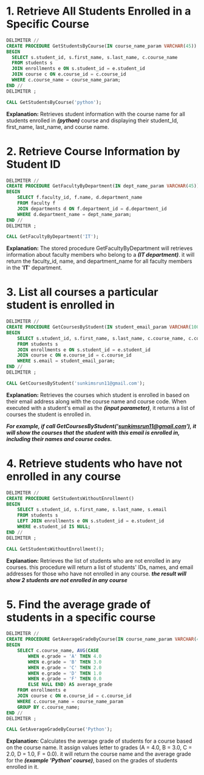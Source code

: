 # 1. Retrieve All Students Enrolled in a Specific Course
```sql
DELIMITER //
CREATE PROCEDURE GetStudentsByCourse(IN course_name_param VARCHAR(45))
BEGIN
  SELECT s.student_id, s.first_name, s.last_name, c.course_name
  FROM students s
  JOIN enrollments e ON s.student_id = e.student_id
  JOIN course c ON e.course_id = c.course_id
  WHERE c.course_name = course_name_param;
END //
DELIMITER ;

CALL GetStudentsByCourse('python');
```

**Explanation:** Retrieves student information with the course name for all students enrolled in ***(python)*** course and displaying their student_Id, first_name, last_name, and course name.

# 2. Retrieve Course Information by Student ID
```sql
DELIMITER //
CREATE PROCEDURE GetFacultyByDepartment(IN dept_name_param VARCHAR(45))
BEGIN
    SELECT f.faculty_id, f.name, d.department_name
    FROM faculty f
    JOIN departments d ON f.department_id = d.department_id
    WHERE d.department_name = dept_name_param;
END //
DELIMITER ;

CALL GetFacultyByDepartment('IT');
```

**Explanation:** The stored procedure GetFacultyByDepartment will retrieves information about faculty members who belong to a ***(IT department)***. it will return the faculty_id, name, and department_name for all faculty members in the '**IT**' department.

# 3. List all courses a particular student is enrolled in
```sql
DELIMITER //
CREATE PROCEDURE GetCoursesByStudent(IN student_email_param VARCHAR(100))
BEGIN
    SELECT s.student_id, s.first_name, s.last_name, c.course_name, c.course_code
    FROM students s
    JOIN enrollments e ON s.student_id = e.student_id
    JOIN course c ON e.course_id = c.course_id
    WHERE s.email = student_email_param;
END //
DELIMITER ;

CALL GetCoursesByStudent('sunkimsrun11@gmail.com');
```

**Explanation:** Retrieves the courses which student is enrolled in based on their email address along with the course name and course code. When executed with a student's email as the ***(input parameter)***, it returns a list of courses the student is enrolled in. 

***For example, if call GetCoursesByStudent('sunkimsrun11@gmail.com'), it will show the courses that the student with this email is enrolled in, including their names and course codes.***


# 4. Retrieve students who have not enrolled in any course
```sql
DELIMITER //
CREATE PROCEDURE GetStudentsWithoutEnrollment()
BEGIN
    SELECT s.student_id, s.first_name, s.last_name, s.email
    FROM students s
    LEFT JOIN enrollments e ON s.student_id = e.student_id
    WHERE e.student_id IS NULL;
END //
DELIMITER ;

CALL GetStudentsWithoutEnrollment();
```

**Explanation:** Retrieves the list of students who are not enrolled in any courses. this procedure will return a list of students' IDs, names, and email addresses for those who have not enrolled in any course. ***the result will show 2 students are not enrolled in any course***


# 5. Find the average grade of students in a specific course
```sql
DELIMITER //
CREATE PROCEDURE GetAverageGradeByCourse(IN course_name_param VARCHAR(45))
BEGIN
    SELECT c.course_name, AVG(CASE 
        WHEN e.grade = 'A' THEN 4.0 
        WHEN e.grade = 'B' THEN 3.0 
        WHEN e.grade = 'C' THEN 2.0 
        WHEN e.grade = 'D' THEN 1.0 
        WHEN e.grade = 'F' THEN 0.0 
        ELSE NULL END) AS average_grade
    FROM enrollments e
    JOIN course c ON e.course_id = c.course_id
    WHERE c.course_name = course_name_param
    GROUP BY c.course_name;
END //
DELIMITER ;

CALL GetAverageGradeByCourse('Python');
```

**Explanation:** Calculates the average grade of students for a course based on the course name.  It assign values letter to grades (A = 4.0, B = 3.0, C = 2.0, D = 1.0, F = 0.0). it will return the course name and the average grade for the ***(example 'Python' course)***, based on the grades of students enrolled in it.

